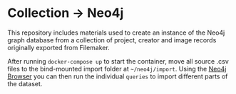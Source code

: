 # Collection → Neo4j

This repository includes materials used to create an instance of the Neo4j graph database from a collection of project, creator and image records originally exported from Filemaker.

After running `docker-compose up` to start the container, move all source .csv files to the bind-mounted import folder at `~/neo4j/import`. Using the [Neo4j Browser](http://localhost:7474/browser/) you can then run the individual `queries` to import different parts of the dataset.
